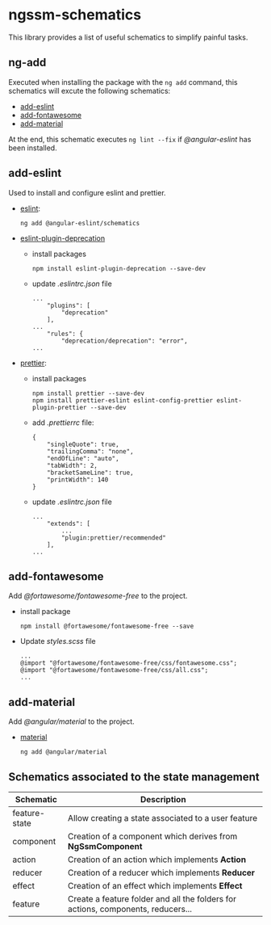 # ngssm-schematics

This library provides a list of useful schematics to simplify painful tasks.

## ng-add

Executed when installing the package with the `ng add` command, this schematics will excute the following schematics:
- [add-eslint](#add-eslint)
- [add-fontawesome](#add-fontawesome)
- [add-material](#add-material)

At the end, this schematic executes `ng lint --fix` if *@angular-eslint* has been installed.

## add-eslint

Used to install and configure eslint and prettier.

- [eslint](https://github.com/angular-eslint/angular-eslint):
    ```
    ng add @angular-eslint/schematics
    ```
- [eslint-plugin-deprecation](https://github.com/gund/eslint-plugin-deprecation)
    * install packages

        ```
        npm install eslint-plugin-deprecation --save-dev
        ```
    * update *.eslintrc.json* file

        ```
        ...
            "plugins": [
                "deprecation"
            ],
        ...
            "rules": {
                "deprecation/deprecation": "error",
        ...
        ```
- [prettier](https://prettier.io/docs/en/integrating-with-linters.html):
    * install packages

        ```
        npm install prettier --save-dev
        npm install prettier-eslint eslint-config-prettier eslint-plugin-prettier --save-dev
        ```

    * add *.prettierrc* file:

        ```
        {
            "singleQuote": true,
            "trailingComma": "none",
            "endOfLine": "auto",
            "tabWidth": 2,
            "bracketSameLine": true,
            "printWidth": 140 
        }
        ```

    * update *.eslintrc.json* file

        ```
        ...
            "extends": [
                ...
                "plugin:prettier/recommended"
            ],
        ...
        ```

## add-fontawesome

Add *@fortawesome/fontawesome-free* to the project.

- install package
    ```
    npm install @fortawesome/fontawesome-free --save
    ```
- Update *styles.scss* file
    ```
    ...
    @import "@fortawesome/fontawesome-free/css/fontawesome.css";
    @import "@fortawesome/fontawesome-free/css/all.css";
    ...
    ```

## add-material

Add *@angular/material* to the project.

- [material](https://material.angular.io/)
    ```
    ng add @angular/material
    ```

## Schematics associated to the state management

| Schematic | Description |
|---|---|
| feature-state | Allow creating a state associated to a user feature |
| component | Creation of a component which derives from **NgSsmComponent** |
| action | Creation of an action which implements **Action** |
| reducer | Creation of a reducer which implements **Reducer** |
| effect | Creation of an effect which implements **Effect** |
| feature | Create a feature folder and all the folders for actions, components, reducers... |
